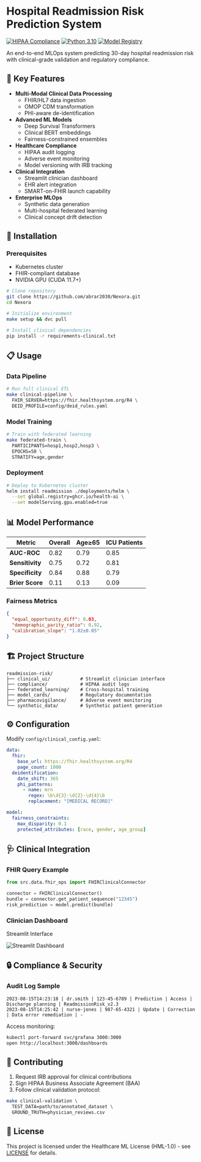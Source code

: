 # Hospital Readmission Risk Prediction System

[![HIPAA Compliance](https://img.shields.io/badge/HIPAA-Compliant-brightgreen)](https://www.hhs.gov/hipaa)
[![Python 3.10](https://img.shields.io/badge/Python-3.10-blue)](https://www.python.org/)
[![Model Registry](https://img.shields.io/badge/MLflow-Registry-orange)](https://mlflow.org/)

An end-to-end MLOps system predicting 30-day hospital readmission risk with clinical-grade validation and regulatory compliance.

## 🏥 Key Features

- **Multi-Modal Clinical Data Processing**
  - FHIR/HL7 data ingestion
  - OMOP CDM transformation
  - PHI-aware de-identification
- **Advanced ML Models**
  - Deep Survival Transformers
  - Clinical BERT embeddings
  - Fairness-constrained ensembles
- **Healthcare Compliance**
  - HIPAA audit logging
  - Adverse event monitoring
  - Model versioning with IRB tracking
- **Clinical Integration**
  - Streamlit clinician dashboard
  - EHR alert integration
  - SMART-on-FHIR launch capability
- **Enterprise MLOps**
  - Synthetic data generation
  - Multi-hospital federated learning
  - Clinical concept drift detection

## 🚀 Installation

### Prerequisites
- Kubernetes cluster
- FHIR-compliant database
- NVIDIA GPU (CUDA 11.7+)

```bash
# Clone repository
git clone https://github.com/abrar2030/Nexora.git
cd Nexora

# Initialize environment
make setup && dvc pull

# Install clinical dependencies
pip install -r requirements-clinical.txt
```

## 📋 Usage

### Data Pipeline
```bash
# Run full clinical ETL
make clinical-pipeline \
  FHIR_SERVER=https://fhir.healthsystem.org/R4 \
  DEID_PROFILE=config/deid_rules.yaml
```

### Model Training
```bash
# Train with federated learning
make federated-train \
  PARTICIPANTS=hosp1,hosp2,hosp3 \
  EPOCHS=50 \
  STRATIFY=age,gender
```

### Deployment
```bash
# Deploy to Kubernetes cluster
helm install readmission ./deployments/helm \
  --set global.registry=ghcr.io/health-ai \
  --set modelServing.gpu.enabled=true
```

## 📊 Model Performance

| Metric                | Overall | Age≥65 | ICU Patients |
|-----------------------|---------|--------|--------------|
| **AUC-ROC**           | 0.82    | 0.79   | 0.85         |
| **Sensitivity**       | 0.75    | 0.72   | 0.81         |
| **Specificity**       | 0.84    | 0.88   | 0.79         |
| **Brier Score**       | 0.11    | 0.13   | 0.09         |

### Fairness Metrics
```json
{
  "equal_opportunity_diff": 0.03,
  "demographic_parity_ratio": 0.92,
  "calibration_slope": "1.02±0.05"
}
```

## 🏗️ Project Structure
```
readmission-risk/
├── clinical_ui/           # Streamlit clinician interface
├── compliance/            # HIPAA audit logs
├── federated_learning/    # Cross-hospital training
├── model_cards/           # Regulatory documentation
├── pharmacovigilance/     # Adverse event monitoring
└── synthetic_data/        # Synthetic patient generation
```

## ⚙️ Configuration

Modify `config/clinical_config.yaml`:
```yaml
data:
  fhir:
    base_url: https://fhir.healthsystem.org/R4
    page_count: 1000
  deidentification:
    date_shift: 365
    phi_patterns:
      - name: mrn
        regex: \b\d{3}-\d{2}-\d{4}\b
        replacement: "[MEDICAL RECORD]"

model:
  fairness_constraints:
    max_disparity: 0.1
    protected_attributes: [race, gender, age_group]
```

## 🩺 Clinical Integration

### FHIR Query Example
```python
from src.data.fhir_ops import FHIRClinicalConnector

connector = FHIRClinicalConnector()
bundle = connector.get_patient_sequence("12345")
risk_prediction = model.predict(bundle)
```

### Clinician Dashboard
Streamlit Interface

![Streamlit Dashboard](docs/images/streamlit_dashboard.png)

## 🔒 Compliance & Security

### Audit Log Sample
```
2023-08-15T14:23:18 | dr.smith | 123-45-6789 | Prediction | Access | Discharge planning | ReadmissionRisk_v2.3
2023-08-15T14:25:42 | nurse-jones | 987-65-4321 | Update | Correction | Data error remediation | -
```

Access monitoring:
```bash
kubectl port-forward svc/grafana 3000:3000
open http://localhost:3000/dashboards
```

## 🤝 Contributing

1. Request IRB approval for clinical contributions
2. Sign HIPAA Business Associate Agreement (BAA)
3. Follow clinical validation protocol:
```bash
make clinical-validation \
  TEST_DATA=path/to/annotated_dataset \
  GROUND_TRUTH=physician_reviews.csv
```

## 📄 License

This project is licensed under the Healthcare ML License (HML-1.0) - see [LICENSE](LICENSE) for details.
